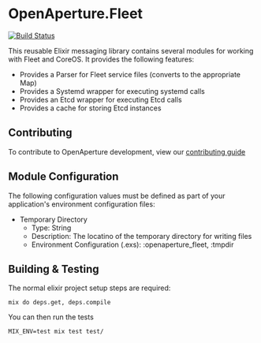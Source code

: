 # OpenAperture.Fleet

[![Build Status](https://semaphoreci.com/api/v1/projects/3287e3d0-2883-40a8-b97c-083e6bc69eb6/508998/badge.svg)](https://semaphoreci.com/perceptive/fleet)

This reusable Elixir messaging library contains several modules for working with Fleet and CoreOS.  It provides the following features:

* Provides a Parser for Fleet service files (converts to the appropriate Map)
* Provides a Systemd wrapper for executing systemd calls
* Provides an Etcd wrapper for executing Etcd calls
* Provides a cache for storing Etcd instances

## Contributing

To contribute to OpenAperture development, view our [contributing guide](http://openaperture.io/dev_resources/contributing.html)

## Module Configuration

The following configuration values must be defined as part of your application's environment configuration files:

* Temporary Directory
	* Type:  String
	* Description:  The locatino of the temporary directory for writing files
  * Environment Configuration (.exs): :openaperture_fleet, :tmpdir  

## Building & Testing

The normal elixir project setup steps are required:

```iex
mix do deps.get, deps.compile
```

You can then run the tests

```iex
MIX_ENV=test mix test test/
```
